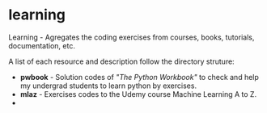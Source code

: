 # learning
Learning - Agregates the coding exercises from courses, books, tutorials, documentation, etc.

A list of each resource and description follow the directory struture:

* __pwbook__ - Solution codes of *"The Python Workbook"* to check and help my undergrad students to learn python by exercises.
* __mlaz__ - Exercises codes to the Udemy course Machine Learning A to Z.
* 